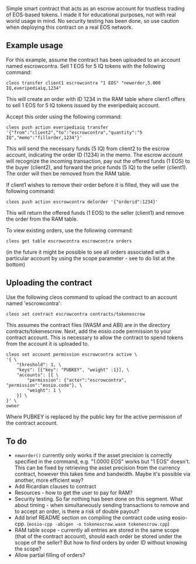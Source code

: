 Simple smart contract that acts as an escrow account for trustless trading of EOS-based tokens. I made it for educational purposes, not with real world usage in mind. No security testing has been done, so use caution when deploying this contract on a real EOS network.

## Example usage
For this example, assume the contract has been uploaded to an account named escrowcontra. Sell 1 EOS for 5 IQ tokens with the following command:
```
cleos transfer client1 escrowcontra "1 EOS" "neworder,5.000 IQ,everipediaiq,1234"
```
This will create an order with ID 1234 in the RAM table where client1 offers to sell 1 EOS for 5 IQ tokens issued by the everipediaiq account.

Accept this order using the following command:
```
cleos push action everipediaiq transfer '{"from":"client2","to":"escrowcontra","quantity":"5 IQ","memo":"fillorder,1234"}'
```
This will send the necessary funds (5 IQ) from client2 to the escrow account, indicating the order ID (1234) in the memo. The escrow account will recognize the incoming transaction, pay out the offered funds (1 EOS) to the buyer (client2), and forward the price funds (5 IQ) to the seller (client1). The order will then be removed from the RAM table.

If client1 wishes to remove their order before it is filled, they will use the following command:
```
cleos push action escrowcontra delorder '{"orderid":1234}'
```
This will return the offered funds (1 EOS) to the seller (client1) and remove the order from the RAM table.

To view existing orders, use the following command:
```
cleos get table escrowcontra escrowcontra orders
```
(in the future it might be possible to see all orders associated with a particular account by using the scope parameter - see to do list at the bottom)

## Uploading the contract
Use the following cleos command to upload the contract to an account named 'escrowcontra':
```
cleos set contract escrowcontra contracts/tokenescrow
```
This assumes the contract files (WASM and ABI) are in the directory contracts/tokenescrow. Next, add the eosio.code permission to your contract account. This is necessary to allow the contract to spend tokens from the account it is uploaded to.
```
cleos set account permission escrowcontra active \
'{ \
    "threshold": 1, \
    "keys": [{"key": "PUBKEY", "weight" :1}], \
    "accounts": [{ \
        "permission": {"actor":"escrowcontra", "permission":"eosio.code"}, \
        "weight": 1 \
    }] \
}' \
owner
```
Where PUBKEY is replaced by the public key for the active permission of the contract account.

## To do
* `neworder()` currently only works if the asset precision is correctly specified in the command, e.g. "1.0000 EOS" works but "1 EOS" doesn't. This can be fixed by retrieving the asset precision from the currency contract, however this takes time and bandwidth. Maybe it's possible via another, more efficient way?
* Add Ricardian clauses to contract
* Resources - how to get the user to pay for RAM?
* Security testing. So far nothing has been done on this segment. What about timing - when simultaneously sending transactions to remove and to accept an order, is there a risk of double payout?
* Add brief README section on compiling the contract code using eosio-cpp. (`eosio-cpp -abigen -o tokenescrow.wasm tokenescrow.cpp`)
* RAM table scope - currently all entries are stored in the same scope (that of the contract account), should each order be stored under the scope of the seller? But how to find orders by order ID without knowing the scope?
* Allow partial filling of orders?
